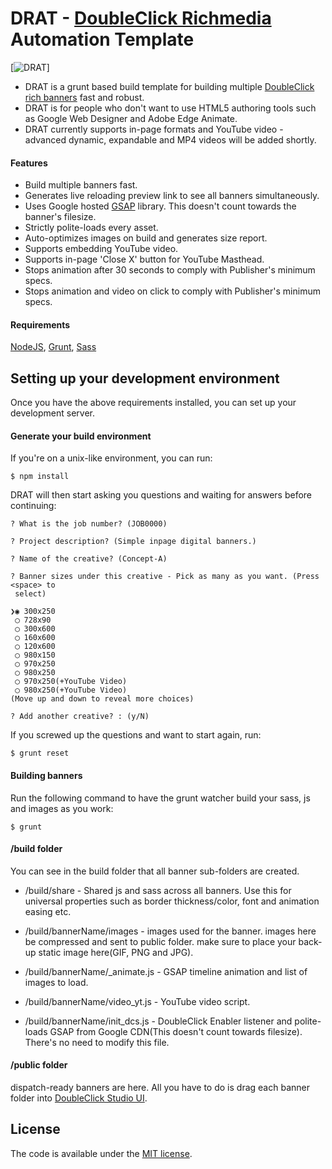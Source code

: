 DRAT - [DoubleClick Richmedia](https://www.google.com/doubleclick/studio/) Automation Template
=======================

[![DRAT](https://googledrive.com/host/0B_PD2TmpY-olSm5BQWJnX09lODA/drat.png)]

* DRAT is a grunt based build template for building multiple [DoubleClick rich banners](https://www.google.com/doubleclick/studio/) fast and robust.
* DRAT is for people who don't want to use HTML5 authoring tools such as Google Web Designer and Adobe Edge Animate.
* DRAT currently supports in-page formats and YouTube video - advanced dynamic, expandable and MP4 videos will be added shortly.

#### Features

* Build multiple banners fast.
* Generates live reloading preview link to see all banners simultaneously.
* Uses Google hosted [GSAP](http://greensock.com/gsap) library. This doesn't count towards the banner's filesize.
* Strictly polite-loads every asset.
* Auto-optimizes images on build and generates size report.
* Supports embedding YouTube video.
* Supports in-page 'Close X' button for YouTube Masthead.
* Stops animation after 30 seconds to comply with Publisher's minimum specs.
* Stops animation and video on click to comply with Publisher's minimum specs.

#### Requirements

[NodeJS](https://nodejs.org/), [Grunt](http://gruntjs.com/), [Sass](http://sass-lang.com/install)

Setting up your development environment
---------------------------------------

Once you have the above requirements installed, you can set up your development server.

#### Generate your build environment

If you're on a unix-like environment, you can run:

```
$ npm install
```

DRAT will then start asking you questions and waiting for answers before continuing:

```
? What is the job number? (JOB0000)

? Project description? (Simple inpage digital banners.)

? Name of the creative? (Concept-A)

? Banner sizes under this creative - Pick as many as you want. (Press <space> to
 select)

❯◉ 300x250
 ◯ 728x90
 ◯ 300x600
 ◯ 160x600
 ◯ 120x600
 ◯ 980x150
 ◯ 970x250
 ◯ 980x250
 ◯ 970x250(+YouTube Video)
 ◯ 980x250(+YouTube Video)
(Move up and down to reveal more choices)

? Add another creative? : (y/N)

```

If you screwed up the questions and want to start again, run:
```
$ grunt reset
```

#### Building banners

Run the following command to have the grunt watcher build your sass, js and images as you work:

```
$ grunt
```

#### /build folder

You can see in the build folder that all banner sub-folders are created.

* /build/share - Shared js and sass across all banners. Use this for universal properties such as border thickness/color, font and animation easing etc.

* /build/bannerName/images - images used for the banner. images here be compressed and sent to public folder. make sure to place your back-up static image here(GIF, PNG and JPG).

* /build/bannerName/_animate.js - GSAP timeline animation and list of images to load.

* /build/bannerName/video_yt.js - YouTube video script.

* /build/bannerName/init_dcs.js - DoubleClick Enabler listener and polite-loads GSAP from Google CDN(This doesn't count towards filesize). There's no need to modify this file.

#### /public folder

dispatch-ready banners are here. All you have to do is drag each banner folder into [DoubleClick Studio UI](https://www.google.com/doubleclick/studio/).

License
---------------------------------------

The code is available under the [MIT license](LICENSE.md).


